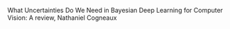 What Uncertainties Do We Need in Bayesian Deep Learning for Computer Vision:
A review, Nathaniel Cogneaux
